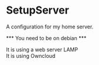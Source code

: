 # SetupServer

A configuration for my home server.

*** You need to be on debian ***

It is using a web server LAMP<br>
It is using Owncloud
